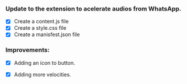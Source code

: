 ### Update to the extension to acelerate audios from WhatsApp.

- [x] Create a content.js file
- [x] Create a style.css file
- [x] Create a manisfest.json file

### Improvements:

- [x] Adding an icon to button.
- [x] Adding more velocities.

